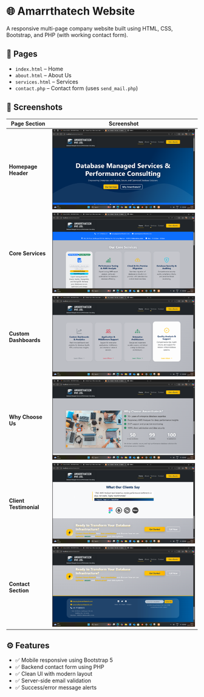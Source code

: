 # 🌐 Amarrthatech Website

A responsive multi-page company website built using HTML, CSS, Bootstrap, and PHP (with working contact form).

## 📁 Pages

- `index.html` – Home
- `about.html` – About Us
- `services.html` – Services
- `contact.php` – Contact form (uses `send_mail.php`)

## 📸 Screenshots

| Page Section | Screenshot |
|--------------|------------|
| **Homepage Header** | ![Home Header](https://github.com/kundu404/amarrthatech-website/blob/main/images/Screenshot%202025-07-22%20225207.png?raw=true) |
| **Core Services** | ![Services](https://github.com/kundu404/amarrthatech-website/blob/main/images/Screenshot%202025-07-22%20225234.png?raw=true) |
| **Custom Dashboards** | ![Dashboards](https://github.com/kundu404/amarrthatech-website/blob/main/images/Screenshot%202025-07-22%20225248.png?raw=true) |
| **Why Choose Us** | ![USP Section](https://github.com/kundu404/amarrthatech-website/blob/main/images/Screenshot%202025-07-22%20225306.png?raw=true) |
| **Client Testimonial** | ![Testimonial](https://github.com/kundu404/amarrthatech-website/blob/main/images/Screenshot%202025-07-22%20225320.png?raw=true) |
| **Contact Section** | ![Contact](https://github.com/kundu404/amarrthatech-website/blob/main/images/Screenshot%202025-07-22%20225330.png?raw=true) |

## ⚙️ Features

- ✅ Mobile responsive using Bootstrap 5
- ✅ Backend contact form using PHP
- ✅ Clean UI with modern layout
- ✅ Server-side email validation
- ✅ Success/error message alerts


